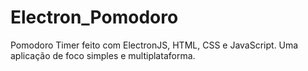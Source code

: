 # Electron_Pomodoro
Pomodoro Timer feito com ElectronJS, HTML, CSS e JavaScript. Uma aplicação de foco simples e multiplataforma.

